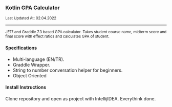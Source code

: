 <div align="left">
    <h3>Kotlin GPA Calculator</h3>
	<sup>Last Updated At: 02.04.2022</sup>
    <hr/>
    <div>
        <small>JE17 and Graddle 7.3 based GPA calculator. Takes student course name, midterm score and final score with effect ratios and calculates GPA of student.</small>
    </div>
</div>

#### Specifications
- Multi-language (EN/TR).
- Graddle Wrapper.
- String to number conversation helper for beginners.
- Object Oriented

#### Install Instructions
Clone repository and open as project with IntellijIDEA. Everythink done.
